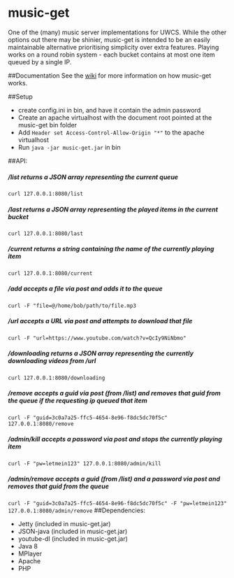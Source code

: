 # music-get

One of the (many) music server implementations for UWCS. While the other options out there may be shinier, music-get is intended to be an easily maintainable alternative prioritising simplicity over extra features. Playing works on a round robin system - each bucket contains at most one item queued by a single IP.

##Documentation
See the [wiki](https://github.com/mcnutty26/music-get/wiki) for more information on how music-get works.

##Setup
* create config.ini in bin, and have it contain the admin password
* Create an apache virtualhost with the document root pointed at the music-get bin folder
* Add ```Header set Access-Control-Allow-Origin "*"``` to the apache virtualhost
* Run ```java -jar music-get.jar``` in bin

##API:
##### /list returns a JSON array representing the current queue 
```curl 127.0.0.1:8080/list```
##### /last returns a JSON array representing the played items in the current bucket
```curl 127.0.0.1:8080/last```
##### /current returns a string containing the name of the currently playing item
```curl 127.0.0.1:8080/current```
##### /add accepts a file via post and adds it to the queue
```curl -F "file=@/home/bob/path/to/file.mp3```
##### /url accepts a URL via post and attempts to download that file
```curl -F "url=https://www.youtube.com/watch?v=QcIy9NiNbmo"```
##### /downloading returns a JSON array representing the currently downloading videos from /url
```curl 127.0.0.1:8080/downloading```
##### /remove accepts a guid via post (from /list) and removes that guid from the queue if the requesting ip queued that item
```curl -F "guid=3c0a7a25-ffc5-4654-8e96-f8dc5dc70f5c" 127.0.0.1:8080/remove```
##### /admin/kill accepts a password via post and stops the currently playing item
```curl -F "pw=letmein123" 127.0.0.1:8080/admin/kill```
##### /admin/remove accepts a guid (from /list) and a password via post and removes that guid from the queue
```curl -F "guid=3c0a7a25-ffc5-4654-8e96-f8dc5dc70f5c" -F "pw=letmein123" 127.0.0.1:8080/admin/remove```
##Dependencies:
* Jetty (included in music-get.jar)
* JSON-java (included in music-get.jar)
* youtube-dl (included in music-get.jar)
* Java 8
* MPlayer
* Apache
* PHP
